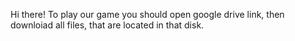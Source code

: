 Hi there!
To play our game you should open google drive link, then downloiad all files, that are located in that disk.
